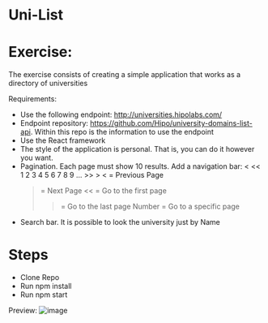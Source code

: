 # Uni-List

# Exercise:
The exercise consists of creating a simple application that works as a directory of universities

Requirements:

- Use the following endpoint: http://universities.hipolabs.com/
- Endpoint repository: https://github.com/Hipo/university-domains-list-api. Within this repo is the information to use the endpoint
- Use the React framework
- The style of the application is personal. That is, you can do it however you want.
- Pagination. Each page must show 10 results. Add a navigation bar:
 <  <<  1  2  3  4  5  6  7  8  9 ... >>  >
  < = Previous Page
  > = Next Page
  << = Go to the first page
  >> = Go to the last page
  Number = Go to a specific page
- Search bar. It is possible to look the university just by Name

# Steps
- Clone Repo
- Run npm install
- Run npm start

Preview:
![image](https://user-images.githubusercontent.com/26604996/176087313-a86b04e4-1c72-487a-8d12-6da88d705ff1.png)

